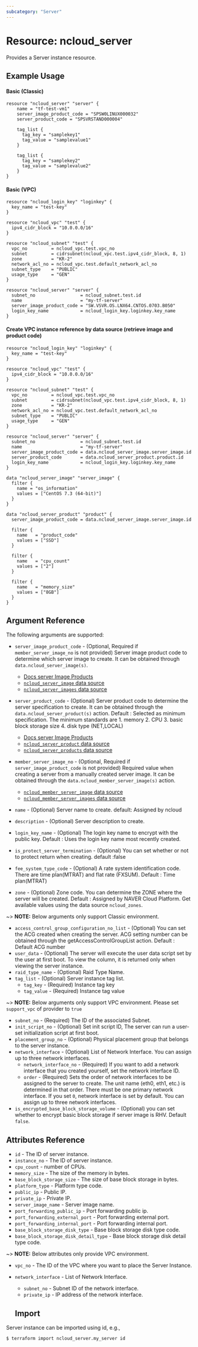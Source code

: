```yaml
---
subcategory: "Server"
---
```



# Resource: ncloud_server

Provides a Server instance resource.

## Example Usage

#### Basic (Classic)

```hcl
resource "ncloud_server" "server" {
    name = "tf-test-vm1"
    server_image_product_code = "SPSW0LINUX000032"
    server_product_code = "SPSVRSTAND000004"

    tag_list {
      tag_key = "samplekey1"
      tag_value = "samplevalue1"
    }
  
    tag_list {
      tag_key = "samplekey2"
      tag_value = "samplevalue2"
    }
}
```

#### Basic (VPC)

```hcl
resource "ncloud_login_key" "loginkey" {
  key_name = "test-key"
}

resource "ncloud_vpc" "test" {
  ipv4_cidr_block = "10.0.0.0/16"
}

resource "ncloud_subnet" "test" {
  vpc_no         = ncloud_vpc.test.vpc_no
  subnet         = cidrsubnet(ncloud_vpc.test.ipv4_cidr_block, 8, 1)
  zone           = "KR-2"
  network_acl_no = ncloud_vpc.test.default_network_acl_no
  subnet_type    = "PUBLIC"
  usage_type     = "GEN"
}

resource "ncloud_server" "server" {
  subnet_no                 = ncloud_subnet.test.id
  name                      = "my-tf-server"
  server_image_product_code = "SW.VSVR.OS.LNX64.CNTOS.0703.B050"
  login_key_name            = ncloud_login_key.loginkey.key_name
}
```

#### Create VPC instance reference by data source  (retrieve image and product code)

```hcl
resource "ncloud_login_key" "loginkey" {
  key_name = "test-key"
}

resource "ncloud_vpc" "test" {
  ipv4_cidr_block = "10.0.0.0/16"
}

resource "ncloud_subnet" "test" {
  vpc_no         = ncloud_vpc.test.vpc_no
  subnet         = cidrsubnet(ncloud_vpc.test.ipv4_cidr_block, 8, 1)
  zone           = "KR-2"
  network_acl_no = ncloud_vpc.test.default_network_acl_no
  subnet_type    = "PUBLIC"
  usage_type     = "GEN"
}

resource "ncloud_server" "server" {
  subnet_no                 = ncloud_subnet.test.id
  name                      = "my-tf-server"
  server_image_product_code = data.ncloud_server_image.server_image.id
  server_product_code       = data.ncloud_server_product.product.id
  login_key_name            = ncloud_login_key.loginkey.key_name
}

data "ncloud_server_image" "server_image" {
  filter {
    name = "os_information"
    values = ["CentOS 7.3 (64-bit)"]
  }
}

data "ncloud_server_product" "product" {
  server_image_product_code = data.ncloud_server_image.server_image.id

  filter {
    name   = "product_code"
    values = ["SSD"]
  }

  filter {
    name   = "cpu_count"
    values = ["2"]
  }

  filter {
    name   = "memory_size"
    values = ["8GB"]
  }
}
```

## Argument Reference

The following arguments are supported:

* `server_image_product_code` - (Optional, Required if `member_server_image_no` is not provided) Server image product code to determine which server image to create. It can be obtained through `data.ncloud_server_image(s)`.
  - [Docs server Image Products](https://github.com/NaverCloudPlatform/terraform-ncloud-docs/blob/main/docs/server_image_product.md)
  - [`ncloud_server_image` data source](../data-sources/server_image.md)
  - [`ncloud_server_images` data source](../data-sources/server_images.md)

* `server_product_code` - (Optional) Server product code to determine the server specification to create. It can be obtained through the `data.ncloud_server_product(s)` action. Default : Selected as minimum specification. The minimum standards are 1. memory 2. CPU 3. basic block storage size 4. disk type (NET,LOCAL)
  - [Docs server Image Products](https://github.com/NaverCloudPlatform/terraform-ncloud-docs/blob/main/docs/server_image_product.md)
  - [`ncloud_server_product` data source](../data-sources/server_product.md)
  - [`ncloud_server_products` data source](../data-sources/server_products.md)

* `member_server_image_no` - (Optional, Required if `server_image_product_code` is not provided) Required value when creating a server from a manually created server image. It can be obtained through the `data.ncloud_member_server_image(s)` action.
  - [`ncloud_member_server_image` data source](../data-sources/member_server_image.md)
  - [`ncloud_member_server_images` data source](../data-sources/member_server_images.md)

* `name` - (Optional) Server name to create. default: Assigned by ncloud
* `description` - (Optional) Server description to create.
* `login_key_name` - (Optional) The login key name to encrypt with the public key. Default : Uses the login key name most recently created.
* `is_protect_server_termination` - (Optional) You can set whether or not to protect return when creating. default :false
* `fee_system_type_code` - (Optional) A rate system identification code. There are time plan(MTRAT) and flat rate (FXSUM). Default : Time plan(MTRAT)
* `zone` - (Optional) Zone code. You can determine the ZONE where the server will be created. Default : Assigned by NAVER Cloud Platform. Get available values using the data source `ncloud_zones`.

~> **NOTE:** Below arguments only support Classic environment.

* `access_control_group_configuration_no_list` - (Optional) You can set the ACG created when creating the server. ACG setting number can be obtained through the getAccessControlGroupList action. Default : Default ACG number
* `user_data` - (Optional) The server will execute the user data script set by the user at first boot. To view the column, it is returned only when viewing the server instance.
* `raid_type_name` - (Optional) Raid Type Name.
* `tag_list` - (Optional) Server instance tag list.
  * `tag_key` - (Required) Instance tag key
  * `tag_value` - (Required) Instance tag value

~> **NOTE:** Below arguments only support VPC environment. Please set `support_vpc` of provider to `true`

* `subnet_no` - (Required) The ID of the associated Subnet.
* `init_script_no` - (Optional) Set init script ID, The server can run a user-set initialization script at first boot.
* `placement_group_no` - (Optional) Physical placement group that belongs to the server instance.
* `network_interface` - (Optional) List of Network Interface. You can assign up to three network interfaces.
  * `network_interface_no` - (Required) If you want to add a network interface that you created yourself, set the network interface ID.
  * `order` - (Required) Sets the order of network interfaces to be assigned to the server to create. The unit name (eth0, eth1, etc.) is determined in that order. There must be one primary network interface. If you set `0`, network interface is set by default. You can assign up to three network interfaces.
* `is_encrypted_base_block_storage_volume` - (Optional) you can set whether to encrypt basic block storage if server image is RHV. Default `false`. 

## Attributes Reference

* `id` - The ID of server instance.
* `instance_no` - The ID of server instance.
* `cpu_count` - number of CPUs.
* `memory_size` - The size of the memory in bytes.
* `base_block_storage_size` - The size of base block storage in bytes.
* `platform_type` - Platform type code.
* `public_ip` - Public IP.
* `private_ip` - Private IP.
* `server_image_name` - Server image name.
* `port_forwarding_public_ip` - Port forwarding public ip.
* `port_forwarding_external_port` - Port forwarding external port.
* `port_forwarding_internal_port` - Port forwarding internal port.
* `base_block_storage_disk_type` - Base block storage disk type code.
* `base_block_storage_disk_detail_type` - Base block storage disk detail type code.

~> **NOTE:** Below attributes only provide VPC environment.

* `vpc_no` - The ID of the VPC where you want to place the Server Instance.
* `network_interface` - List of Network Interface.
  * `subnet_no` - Subnet ID of the network interface.
  * `private_ip` - IP address of the network interface.

  ## Import

Server instance can be imported using id, e.g.,

``` 
$ terraform import ncloud_server.my_server id
```